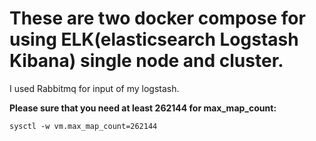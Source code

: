 # These are two docker compose for using ELK(elasticsearch Logstash Kibana) single node and cluster.

I used Rabbitmq for input of my logstash.

**Please sure that you need at least 262144 for max_map_count:**

```sysctl -w vm.max_map_count=262144```